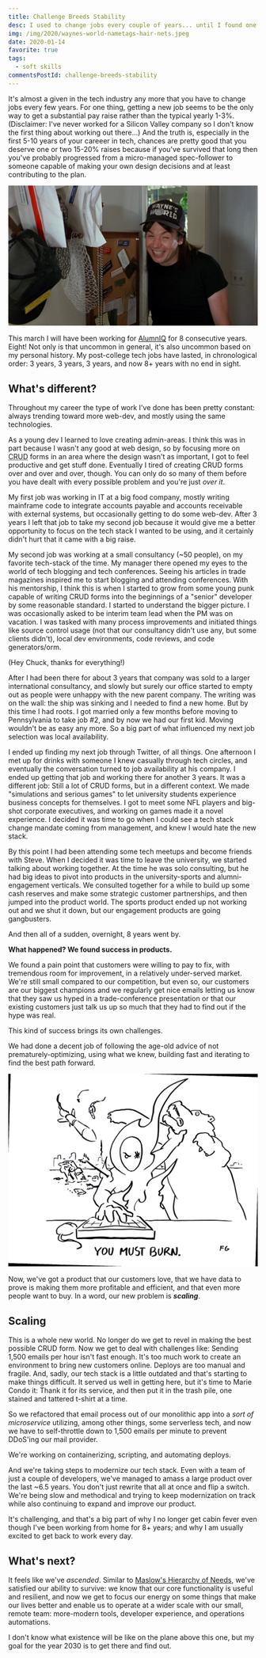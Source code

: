 ```yaml
---
title: Challenge Breeds Stability
desc: I used to change jobs every couple of years... until I found one that continually challenges me.
img: /img/2020/waynes-world-nametags-hair-nets.jpeg
date: 2020-01-14
favorite: true
tags:
  - soft skills
commentsPostId: challenge-breeds-stability
---
```


It's almost a given in the tech industry any more that you have to change jobs every few years. For one thing, getting a new job seems to be the only way to get a substantial pay raise rather than the typical yearly 1-3%. (Disclaimer: I've never worked for a Silicon Valley company so I don't know the first thing about working out there...) And the truth is, especially in the first 5-10 years of your careeer in tech, chances are pretty good that you deserve one or two 15-20% raises because if you've survived that long then you've probably progressed from a micro-managed spec-follower to someone capable of making your own design decisions and at least contributing to the plan.

![A screen grab of Wayne from the movie Waynes World, smiling awkwardly, next to his extensive collection of name tags and hair nets.](/img/2020/waynes-world-nametags-hair-nets.jpeg)

This march I will have been working for [AlumnIQ](https://www.alumniq.com/) for 8 consecutive years. Eight! Not only is that uncommon in general, it's also uncommon based on my personal history. My post-college tech jobs have lasted, in chronological order: 3 years, 3 years, 3 years, and now 8+ years with no end in sight.

## What's different?

Throughout my career the type of work I've done has been pretty constant: always trending toward more web-dev, and mostly using the same technologies.

As a young dev I learned to love creating admin-areas. I think this was in part because I wasn't any good at web design, so by focusing more on <abbr title="Create, Read, Update, and Delete">CRUD</abbr> forms in an area where the design wasn't as important, I got to feel productive and get stuff done. Eventually I tired of creating CRUD forms over and over and over, though. You can only do so many of them before you have dealt with every possible problem and you're just _over it_.

My first job was working in IT at a big food company, mostly writing mainframe code to integrate accounts payable and accounts receivable with external systems, but occasionally getting to do some web-dev. After 3 years I left that job to take my second job because it would give me a better opportunity to focus on the tech stack I wanted to be using, and it certainly didn't hurt that it came with a big raise.

My second job was working at a small consultancy (~50 people), on my favorite tech-stack of the time. My manager there opened my eyes to the world of tech blogging and tech conferences. Seeing his articles in trade magazines inspired me to start blogging and attending conferences. With his mentorship, I think this is when I started to grow from some young punk capable of writing CRUD forms into the beginnings of a "senior" developer by some reasonable standard. I started to understand the bigger picture. I was occasionally asked to be interim team lead when the PM was on vacation. I was tasked with many process improvements and initiated things like source control usage (not that our consultancy didn't use any, but some clients didn't), local dev environments, code reviews, and code generators/orm.

(Hey Chuck, thanks for everything!)

After I had been there for about 3 years that company was sold to a larger international consultancy, and slowly but surely our office started to empty out as people were unhappy with the new parent company. The writing was on the wall: the ship was sinking and I needed to find a new home. But by this time I had roots. I got married only a few months before moving to Pennsylvania to take job #2, and by now we had our first kid. Moving wouldn't be as easy any more. So a big part of what influenced my next job selection was local availability.

I ended up finding my next job through Twitter, of all things. One afternoon I met up for drinks with someone I knew casually through tech circles, and eventually the conversation turned to job availability at his company. I ended up getting that job and working there for another 3 years. It was a different job: Still a lot of CRUD forms, but in a different context. We made "simulations and serious games" to let university students experience business concepts for themselves. I got to meet some NFL players and big-shot corporate executives, and working on games made it a novel experience. I decided it was time to go when I could see a tech stack change mandate coming from management, and knew I would hate the new stack.

By this point I had been attending some tech meetups and become friends with Steve. When I decided it was time to leave the university, we started talking about working together. At the time he was solo consulting, but he had big ideas to pivot into products in the university-sports and alumni-engagement verticals. We consulted together for a while to build up some cash reserves and make some strategic customer partnerships, and then jumped into the product world. The sports product ended up not working out and we shut it down, but our engagement products are going gangbusters.

And then all of a sudden, overnight, 8 years went by.

**What happened? We found success in products.**

We found a pain point that customers were willing to pay to fix, with tremendous room for improvement, in a relatively under-served market. We're still small compared to our competition, but even so, our customers are our biggest champions and we regularly get nice emails letting us know that they saw us hyped in a trade-conference presentation or that our existing customers just talk us up so much that they had to find out if the hype was real.

This kind of success brings its own challenges.

We had done a decent job of following the age-old advice of not prematurely-optimizing, using what we knew, building fast and iterating to find the best path forward.

<a href="https://www.flickr.com/photos/69382656@N04/6307867728/"><img src="/img/2020/you-must-burn.jpg" style="max-width:100%;" alt="Illustration of a person typing on a keyboard with one hand, while on fire, fighting off a bear with their other hand, an arrow sticking out of their shoulder, missiles visibly inbound, and a car wreck behind them. Caption underneath reads, `You must burn.`" /></a>

Now, we've got a product that our customers love, that we have data to prove is making them more profitable and efficient, and that even more people want to buy. In a word, our new problem is _**scaling**_.

## Scaling

This is a whole new world. No longer do we get to revel in making the best possible CRUD form. Now we get to deal with challenges like: Sending 1,500 emails per hour isn't fast enough. It's too much work to create an environment to bring new customers online. Deploys are too manual and fragile. And, sadly, our tech stack is a little outdated and that's starting to make things difficult. It served us well in getting here, but it's time to Marie Condo it: Thank it for its service, and then put it in the trash pile, one stained and tattered t-shirt at a time.

So we refactored that email process out of our monolithic app into a _sort of microservice_ utilizing, among other things, some serverless tech, and now we have to self-throttle down to 1,500 emails per minute to prevent DDoS'ing our mail provider.

We're working on containerizing, scripting, and automating deploys.

And we're taking steps to modernize our tech stack. Even with a team of just a couple of developers, we've managed to amass a large product over the last ~6.5 years. You don't just rewrite that all at once and flip a switch. We're being slow and methodical and trying to keep modernization on track while also continuing to expand and improve our product.

It's challenging, and that's a big part of why I no longer get cabin fever even though I've been working from home for 8+ years; and why I am usually excited to get back to work every day.

## What's next?

It feels like we've _ascended_. Similar to [Maslow's Hierarchy of Needs](https://en.wikipedia.org/wiki/Maslow%27s_hierarchy_of_needs), we've satisfied our ability to survive: we know that our core functionality is useful and resilient, and now we get to focus our energy on some things that make our lives better and enable us to operate at a wider scale with our small, remote team: more-modern tools, developer experience, and operations automations.

I don't know what existence will be like on the plane above this one, but my goal for the year 2030 is to get there and find out.
